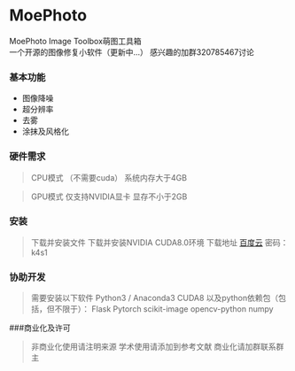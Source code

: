 # MoePhoto
MoePhoto Image Toolbox萌图工具箱  
一个开源的图像修复小软件（更新中...）
感兴趣的加群320785467讨论

### 基本功能
* 图像降噪
* 超分辨率
* 去雾
* 涂抹及风格化
### 硬件需求
> CPU模式 （不需要cuda）
系统内存大于4GB

> GPU模式
仅支持NVIDIA显卡
显存不小于2GB

### 安装
> 下载并安装文件
下载并安装NVIDIA CUDA8.0环境
下载地址 [百度云](http://pan.baidu.com/s/1W5DQTepe6jT6TGu4QFAPXg) 密码：k4s1

### 协助开发
> 需要安装以下软件
Python3 / Anaconda3
CUDA8
以及python依赖包（包括，但不限于）：
Flask
Pytorch
scikit-image
opencv-python
numpy

###商业化及许可
> 非商业化使用请注明来源
学术使用请添加到参考文献
商业化请加群联系群主